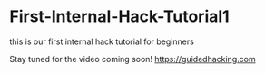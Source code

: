 # First-Internal-Hack-Tutorial1
this is our first internal hack tutorial for beginners

Stay tuned for the video coming soon!
https://guidedhacking.com
